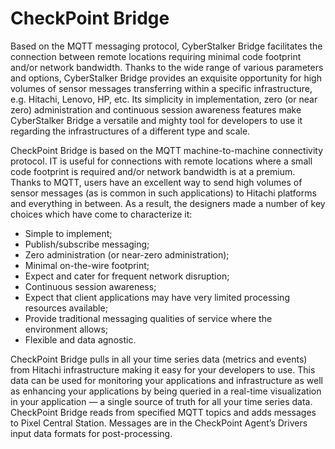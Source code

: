 # CheckPoint Bridge

Based on the MQTT messaging protocol, CyberStalker Bridge facilitates the connection between remote locations requiring minimal code footprint and/or network bandwidth. Thanks to the wide range of various parameters and options, CyberStalker Bridge provides an exquisite opportunity for high volumes of sensor messages transferring within a specific infrastructure, e.g. Hitachi, Lenovo, HP, etc.
Its simplicity in implementation, zero (or near zero) administration and continuous session awareness features make CyberStalker Bridge a versatile and mighty tool for developers to use it regarding the infrastructures of a different type and scale.

CheckPoint Bridge is based on the MQTT machine-to-machine connectivity protocol. IT is useful for connections with remote locations where a small code footprint is required and/or network bandwidth is at a premium. Thanks to MQTT, users have an excellent way to send high volumes of sensor messages (as is common in such applications) to Hitachi platforms and everything in between.
As a result, the designers made a number of key choices which have come to characterize it:
- Simple to implement;
- Publish/subscribe messaging;
- Zero administration (or near-zero administration);
- Minimal on-the-wire footprint;
- Expect and cater for frequent network disruption;
- Continuous session awareness;
- Expect that client applications may have very limited processing resources available;
- Provide traditional messaging qualities of service where the environment allows;
- Flexible and data agnostic.

CheckPoint Bridge pulls in all your time series data (metrics and events) from Hitachi infrastructure making it easy for your developers to use. This data can be used for monitoring your applications and infrastructure as well as enhancing your applications by being queried in a real-time visualization in your application — a single source of truth for all your time series data.
CheckPoint Bridge reads from specified MQTT topics and adds messages to Pixel Central Station. Messages are in the CheckPoint Agent’s Drivers input data formats for post-processing.
